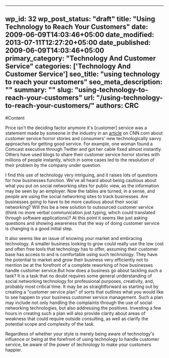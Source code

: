 
---
wp_id: 32
wp_post_status: "draft" 
title: "Using Technology to Reach Your Customers"
date: 2009-06-09T14:03:46+05:00
date_modified: 2013-07-11T12:27:20+05:00
date_published: 2009-06-09T14:03:46+05:00
primary_category: "Technology And Customer Service"
categories: ['Technology And Customer Service'] 
seo_title: "using technology to reach your customers"
seo_meta_description: ""
summary: "" 
slug: "using-technology-to-reach-your-customers"
url: "/using-technology-to-reach-your-customers/"
authors: CRC
---

#Content

<!--[endif]-->

Price isn't the deciding factor anymore it's [customer] service was a statement made by someone in the industry in an [article](http://www.cnn.com/2009/LIVING/personal/05/28/lw.customer.service/index.html) on CNN.com about customer service horror stories and consumers' new technologically savvy approaches for getting good service. For example, one woman found a Comcast executive through Twitter and got her cable fixed almost instantly. Others have used blogs to share their customer service horror stories with millions of people instantly, which in some cases led to the resolution of their problem by the company under question.

I find this use of technology very intriguing, and it raises lots of questions for how businesses function. We've all heard about being cautious about what you put on social networking sites for public view, as the information may be seen by an employer. Now the tables are turned, in a sense, and people are using the social networking sites to track businesses. Are businesses going to have to be more cautious about their social networking? Will this be a new solution to outsourced customer service (think no more verbal communication just typing, which could translated through software applications)? At this point it seems like just asking questions and showing awareness that the way of doing customer service is changing is a good initial step.

It also seems like an issue of knowing your market and embracing technology. A smaller business looking to grow could really use the low cost and often free tools that technology has to offer, assuming their customer base has access to and is comfortable using such technology. They have the potential to market and grow their business very efficiently not to mention be at the forefront of a complete reworking of how businesses handle customer service.But how does a business go about tackling such a task? It is a task that no doubt requires some general understanding of social networking technology for professional purposes, creativity, and, probably most critical time. It may be as straightforward as starting out by creating a "customer service plan" of sorts that outlines what you would like to see happen to your business customer service management. Such a plan may include not only handling the complaints through the use of social networking technologies, but also addressing the positives. Investing a few hours in creating such a plan will also provide clarity about areas of weakness that could require outside consulting, as well as clarify the potential scope and complexity of the task.

Regardless of whether your style is merely being aware of technology's influence or being at the forefront of using technology to handle customer service, be aware of the power of technology to make your customers happier.


